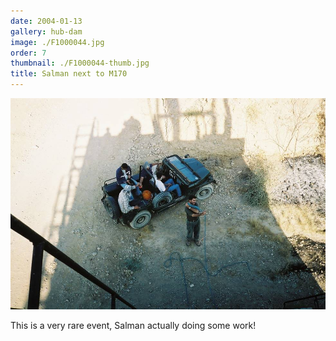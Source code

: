 ```yaml
---
date: 2004-01-13
gallery: hub-dam
image: ./F1000044.jpg
order: 7
thumbnail: ./F1000044-thumb.jpg
title: Salman next to M170
---
```


![Salman next to M170](./F1000044.jpg)

This is a very rare event, Salman actually doing some work!